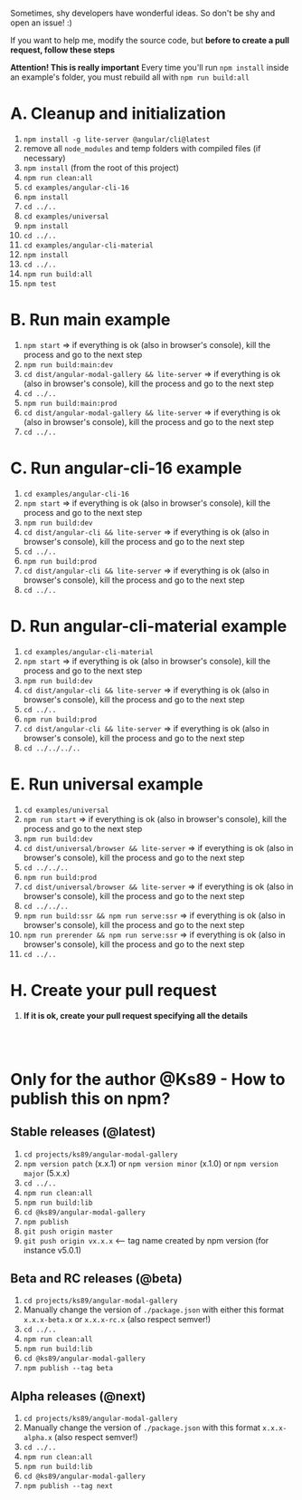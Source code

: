 Sometimes, shy developers have wonderful ideas. So don't be shy and open an issue! :)

If you want to help me, modify the source code, but **before to create a pull request, follow these steps**

**Attention! This is really important**
Every time you'll run `npm install` inside an example's folder, you must rebuild all with `npm run build:all`

# A. Cleanup and initialization
1. `npm install -g lite-server @angular/cli@latest`
2. remove all `node_modules` and temp folders with compiled files (if necessary)
3. `npm install` (from the root of this project)
4. `npm run clean:all`
5. `cd examples/angular-cli-16`
6. `npm install`
7. `cd ../..`
8. `cd examples/universal`
9. `npm install`
10. `cd ../..`
11. `cd examples/angular-cli-material`
12. `npm install`
13. `cd ../..`
14. `npm run build:all`
15. `npm test`

# B. Run main example
1. `npm start` => if everything is ok (also in browser's console), kill the process and go to the next step
2. `npm run build:main:dev`
3. `cd dist/angular-modal-gallery && lite-server` => if everything is ok (also in browser's console), kill the process and go to the next step
4. `cd ../..`
5. `npm run build:main:prod`
6. `cd dist/angular-modal-gallery && lite-server` => if everything is ok (also in browser's console), kill the process and go to the next step
7. `cd ../..`

# C. Run angular-cli-16 example
1. `cd examples/angular-cli-16`
2. `npm start` => if everything is ok (also in browser's console), kill the process and go to the next step
3. `npm run build:dev`
4. `cd dist/angular-cli && lite-server` => if everything is ok (also in browser's console), kill the process and go to the next step
5. `cd ../..`
6. `npm run build:prod`
7. `cd dist/angular-cli && lite-server` => if everything is ok (also in browser's console), kill the process and go to the next step
8. `cd ../..`

# D. Run angular-cli-material example
1. `cd examples/angular-cli-material`
2. `npm start` => if everything is ok (also in browser's console), kill the process and go to the next step
3. `npm run build:dev`
4. `cd dist/angular-cli && lite-server` => if everything is ok (also in browser's console), kill the process and go to the next step
5. `cd ../..`
6. `npm run build:prod`
7. `cd dist/angular-cli && lite-server` => if everything is ok (also in browser's console), kill the process and go to the next step
8. `cd ../../../..`

# E. Run universal example
1. `cd examples/universal`
2. `npm run start` => if everything is ok (also in browser's console), kill the process and go to the next step
3. `npm run build:dev`
4. `cd dist/universal/browser && lite-server` => if everything is ok (also in browser's console), kill the process and go to the next step
5. `cd ../../..`
6. `npm run build:prod`
7. `cd dist/universal/browser && lite-server` => if everything is ok (also in browser's console), kill the process and go to the next step
8. `cd ../../..`
9. `npm run build:ssr && npm run serve:ssr` => if everything is ok (also in browser's console), kill the process and go to the next step
10. `npm run prerender && npm run serve:ssr` => if everything is ok (also in browser's console), kill the process and go to the next step
11. `cd ../..`

# H. Create your pull request
1. **If it is ok, create your pull request specifying all the details**

<br/>
<br/>

# Only for the author @Ks89 - How to publish this on npm?

## Stable releases (@latest)
1. `cd projects/ks89/angular-modal-gallery`
2. `npm version patch` (x.x.1) or `npm version minor` (x.1.0) or `npm version major` (5.x.x)
3. `cd ../..`
4. `npm run clean:all`
5. `npm run build:lib`
6. `cd @ks89/angular-modal-gallery`
7. `npm publish`
8. `git push origin master`
9. `git push origin vx.x.x`  <-- tag name created by npm version (for instance v5.0.1)

## Beta and RC releases (@beta)
1. `cd projects/ks89/angular-modal-gallery`
2. Manually change the version of `./package.json` with either this format `x.x.x-beta.x` or `x.x.x-rc.x` (also respect semver!)
3. `cd ../..`
4. `npm run clean:all`
5. `npm run build:lib`
6. `cd @ks89/angular-modal-gallery`
7. `npm publish --tag beta`

## Alpha releases (@next)
1. `cd projects/ks89/angular-modal-gallery`
2. Manually change the version of `./package.json` with this format `x.x.x-alpha.x` (also respect semver!)
3. `cd ../..`
4. `npm run clean:all`
5. `npm run build:lib`
6. `cd @ks89/angular-modal-gallery`
7. `npm publish --tag next`
